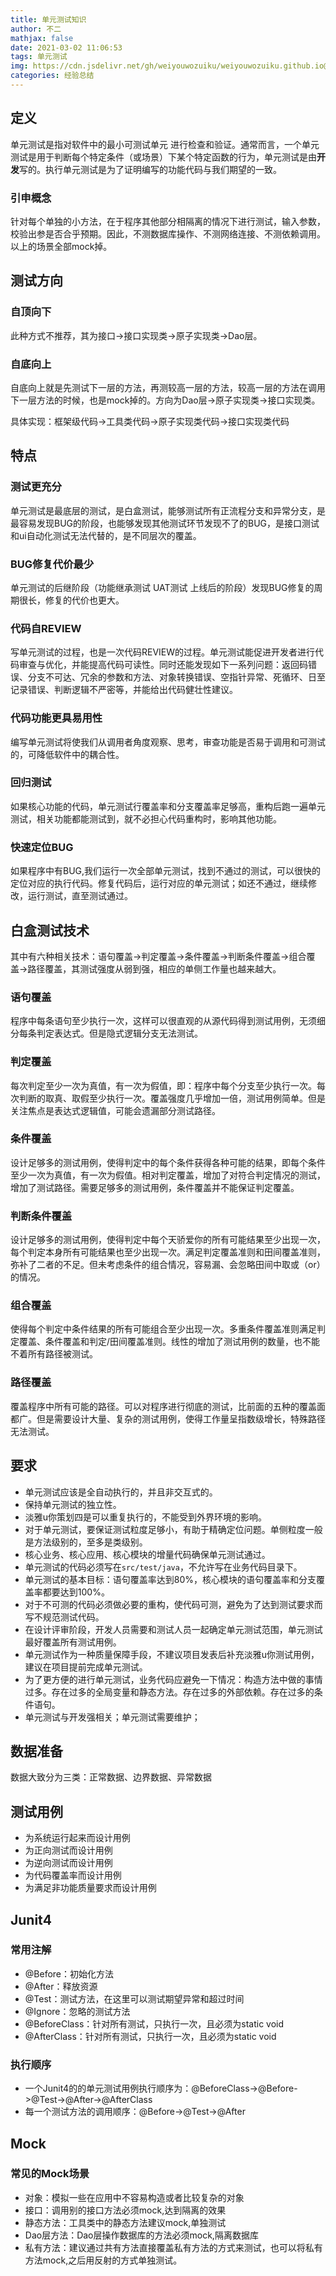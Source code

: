 ```yaml
---
title: 单元测试知识
author: 不二
mathjax: false
date: 2021-03-02 11:06:53
tags: 单元测试
img: https://cdn.jsdelivr.net/gh/weiyouwozuiku/weiyouwozuiku.github.io@src/source/_posts/PageImg/golang_unit_test_interface.png
categories: 经验总结
---
```


## 定义

单元测试是指对软件中的最小可测试单元 进行检查和验证。通常而言，一个单元测试是用于判断每个特定条件（或场景）下某个特定函数的行为，单元测试是由**开发**写的。执行单元测试是为了证明编写的功能代码与我们期望的一致。

### 引申概念

针对每个单独的小方法，在于程序其他部分相隔离的情况下进行测试，输入参数，校验出参是否合乎预期。因此，不测数据库操作、不测网络连接、不测依赖调用。以上的场景全部mock掉。

## 测试方向

### 自顶向下

此种方式不推荐，其为接口->接口实现类->原子实现类->Dao层。

### 自底向上

自底向上就是先测试下一层的方法，再测较高一层的方法，较高一层的方法在调用下一层方法的时候，也是mock掉的。方向为Dao层->原子实现类->接口实现类。

具体实现：框架级代码->工具类代码->原子实现类代码->接口实现类代码

## 特点

### 测试更充分

单元测试是最底层的测试，是白盒测试，能够测试所有正流程分支和异常分支，是最容易发现BUG的阶段，也能够发现其他测试环节发现不了的BUG，是接口测试和ui自动化测试无法代替的，是不同层次的覆盖。

### BUG修复代价最少

单元测试的后继阶段（功能继承测试 UAT测试 上线后的阶段）发现BUG修复的周期很长，修复的代价也更大。

### 代码自REVIEW

写单元测试的过程，也是一次代码REVIEW的过程。单元测试能促进开发者进行代码审查与优化，并能提高代码可读性。同时还能发现如下一系列问题：返回码错误、分支不可达、冗余的参数和方法、对象转换错误、空指针异常、死循环、日至记录错误、判断逻辑不严密等，并能给出代码健壮性建议。

### 代码功能更具易用性

编写单元测试将使我们从调用者角度观察、思考，审查功能是否易于调用和可测试的，可降低软件中的耦合性。

### 回归测试

如果核心功能的代码，单元测试行覆盖率和分支覆盖率足够高，重构后跑一遍单元测试，相关功能都能测试到，就不必担心代码重构时，影响其他功能。

### 快速定位BUG

如果程序中有BUG,我们运行一次全部单元测试，找到不通过的测试，可以很快的定位对应的执行代码。修复代码后，运行对应的单元测试；如还不通过，继续修改，运行测试，直至测试通过。

## 白盒测试技术

其中有六种相关技术：语句覆盖->判定覆盖->条件覆盖->判断条件覆盖->组合覆盖->路径覆盖，其测试强度从弱到强，相应的单侧工作量也越来越大。

### 语句覆盖

程序中每条语句至少执行一次，这样可以很直观的从源代码得到测试用例，无须细分每条判定表达式。但是隐式逻辑分支无法测试。

### 判定覆盖

每次判定至少一次为真值，有一次为假值，即：程序中每个分支至少执行一次。每次判断的取真、取假至少执行一次。覆盖强度几乎增加一倍，测试用例简单。但是关注焦点是表达式逻辑值，可能会遗漏部分测试路径。

### 条件覆盖

设计足够多的测试用例，使得判定中的每个条件获得各种可能的结果，即每个条件至少一次为真值，有一次为假值。相对判定覆盖，增加了对符合判定情况的测试，增加了测试路径。需要足够多的测试用例，条件覆盖并不能保证判定覆盖。

### 判断条件覆盖

设计足够多的测试用例，使得判定中每个天骄爱你的所有可能结果至少出现一次，每个判定本身所有可能结果也至少出现一次。满足判定覆盖准则和田间覆盖准则，弥补了二者的不足。但未考虑条件的组合情况，容易漏、会忽略田间中取或（or）的情况。

### 组合覆盖

使得每个判定中条件结果的所有可能组合至少出现一次。多重条件覆盖准则满足判定覆盖、条件覆盖和判定/田间覆盖准则。线性的增加了测试用例的数量，也不能不着所有路径被测试。

### 路径覆盖

覆盖程序中所有可能的路径。可以对程序进行彻底的测试，比前面的五种的覆盖面都广。但是需要设计大量、复杂的测试用例，使得工作量呈指数级增长，特殊路径无法测试。

## 要求

- 单元测试应该是全自动执行的，并且非交互式的。
- 保持单元测试的独立性。
- 淡雅u你策划四是可以重复执行的，不能受到外界环境的影响。
- 对于单元测试，要保证测试粒度足够小，有助于精确定位问题。单侧粒度一般是方法级别的，至多是类级别。
- 核心业务、核心应用、核心模块的增量代码确保单元测试通过。
- 单元测试的代码必须写在`src/test/java`，不允许写在业务代码目录下。
- 单元测试的基本目标：语句覆盖率达到80%，核心模块的语句覆盖率和分支覆盖率都要达到100%。
- 对于不可测的代码必须做必要的重构，使代码可测，避免为了达到测试要求而写不规范测试代码。
- 在设计评审阶段，开发人员需要和测试人员一起确定单元测试范围，单元测试最好覆盖所有测试用例。
- 单元测试作为一种质量保障手段，不建议项目发表后补充淡雅u你测试用例，建议在项目提前完成单元测试。
- 为了更方便的进行单元测试，业务代码应避免一下情况：构造方法中做的事情过多。存在过多的全局变量和静态方法。存在过多的外部依赖。存在过多的条件语句。
- 单元测试与开发强相关；单元测试需要维护；

## 数据准备

数据大致分为三类：正常数据、边界数据、异常数据

## 测试用例

- 为系统运行起来而设计用例
- 为正向测试而设计用例
- 为逆向测试而设计用例
- 为代码覆盖率而设计用例
- 为满足非功能质量要求而设计用例

## Junit4

### 常用注解

- @Before：初始化方法
- @After：释放资源
- @Test：测试方法，在这里可以测试期望异常和超过时间
- @Ignore：忽略的测试方法
- @BeforeClass：针对所有测试，只执行一次，且必须为static void
- @AfterClass：针对所有测试，只执行一次，且必须为static void

### 执行顺序

- 一个Junit4的的单元测试用例执行顺序为：@BeforeClass->@Before->@Test->@After->@AfterClass
- 每一个测试方法的调用顺序：@Before->@Test->@After

## Mock

### 常见的Mock场景

- 对象：模拟一些在应用中不容易构造或者比较复杂的对象
- 接口：调用别的接口方法必须mock,达到隔离的效果
- 静态方法：工具类中的静态方法建议mock,单独测试
- Dao层方法：Dao层操作数据库的方法必须mock,隔离数据库
- 私有方法：建议通过共有方法直接覆盖私有方法的方式来测试，也可以将私有方法mock,之后用反射的方式单独测试。